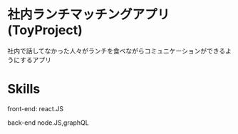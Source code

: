 # 社内ランチマッチングアプリ(ToyProject)

社内で話してなかった人々がランチを食べながらコミュニケーションができるようにするアプリ

# Skills

front-end: react.JS

back-end node.JS,graphQL
